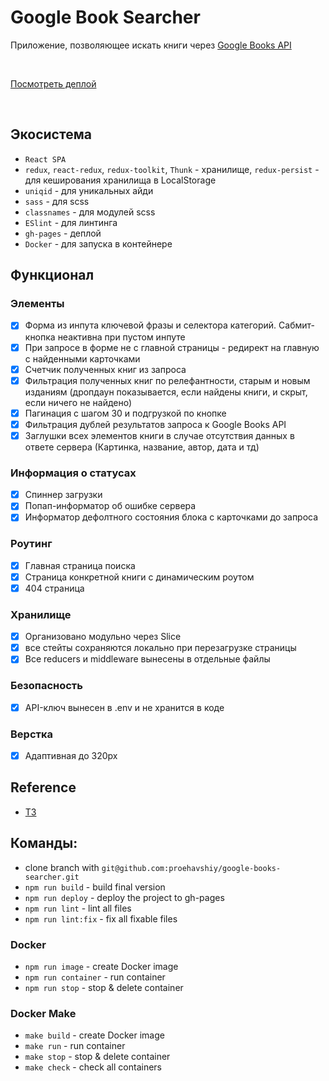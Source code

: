 # Google Book Searcher

Приложение, позволяющее искать книги через [Google Books API](https://developers.google.com/books)

<br />

[Посмотреть деплой](https://proehavshiy.github.io/google-books-searcher/)

<br/>

## Экосистема
* `React SPA`
* `redux`, `react-redux`, `redux-toolkit`, `Thunk` - хранилище, `redux-persist` - для кеширования хранилища в LocalStorage
* `uniqid` -  для уникальных айди
* `sass` -  для scss
* `classnames` - для модулей scss
* `ESlint` - для линтинга
* `gh-pages` - деплой
* `Docker` - для запуска в контейнере

## Функционал
### Элементы
- [x] Форма из инпута ключевой фразы и селектора категорий. Сабмит-кнопка неактивна при пустом инпуте
- [x] При запросе в форме не с главной страницы - редирект на главную с найденными карточками
- [x] Счетчик полученных книг из запроса
- [x] Фильтрация полученных книг по релефантности, старым и новым изданиям (дропдаун показывается, если найдены книги, и скрыт, если ничего не найдено)
- [x] Пагинация с шагом 30 и подгрузкой по кнопке
- [x] Фильтрация дублей результатов запроса к Google Books API
- [x] Заглушки всех элементов книги в случае отсутствия данных в ответе сервера (Картинка, название, автор, дата и тд)
### Информация о статусах 
- [x] Спиннер загрузки
- [x] Попап-информатор об ошибке сервера
- [x] Информатор дефолтного состояния блока с карточками до запроса 
### Роутинг
- [x] Главная страница поиска
- [x] Страница конкретной книги с динамическим роутом
- [x] 404 страница
### Хранилище
- [x] Организовано модульно через Slice
- [x] все стейты сохраняются локально при перезагрузке страницы
- [x] Все reducers и middleware вынесены в отдельные файлы
### Безопасность
- [x] API-ключ вынесен в .env и не хранится в коде
### Верстка
- [x] Адаптивная до 320px

## Reference
* [ТЗ](https://github.com/fugr-ru/frontend-javascript-test-2)

## Команды:
* clone branch with `git@github.com:proehavshiy/google-books-searcher.git`
* `npm run build` - build final version
* `npm run deploy` - deploy the project to gh-pages
* `npm run lint` - lint all files
* `npm run lint:fix` - fix all fixable files
### Docker
* `npm run image` - create Docker image
* `npm run container` - run container
* `npm run stop` - stop & delete container
### Docker Make
* `make build` - create Docker image
* `make run` - run container
* `make stop` - stop & delete container
* `make check` - check all containers


